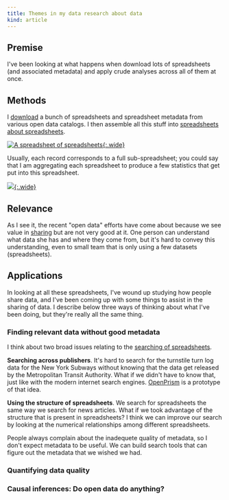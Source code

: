 ```yaml
---
title: Themes in my data research about data
kind: article
---
```

## Premise
I've been looking at what happens when download lots of spreadsheets
(and associated metadata) and apply crude analyses across all of them
at once.

## Methods
I [download](/!/better-datasets-about-open-data/)
a bunch of spreadsheets and spreadsheet metadata from various
open data catalogs.
I then assemble all this stuff into 
[spreadsheets about spreadsheets](/!/better-datasets-about-open-data/).

[![A spreadsheet of spreadsheets](/!/dataset-as-datapoint/spreadsheet-spreadsheet.png){:.wide}](/!/dataset-as-datapoint)

Usually, each record corresponds to a full sub-spreadsheet; you could say
that I am aggregating each spreadsheet to produce a few statistics that
get put into this spreadsheet.

[![](/!/dataset-as-datapoint/dataset-features.jpg){:.wide}](/!/dataset-as-datapoint)

## Relevance
As I see it, the recent "open data" efforts have come about because we see
value in [sharing](/!/what-is-open-data/) but are not very good at it.
One person can understand what data she has and where they come from, but it's
hard to convey this understanding, even to small team that is only using a few
datasets (spreadsheets).

## Applications
In looking at all these spreadsheets, I've wound up studying how people share
data, and I've been coming up with some things to assist in the sharing of
data. I describe below three ways of thinking about what I've been doing, but
they're really all the same thing.

### Finding relevant data without good metadata
I think about two broad issues relating to the
[searching of spreadsheets](/!/searching-open-data).

**Searching across publishers**.
It's hard to search for the turnstile turn log data for the New York Subways
without knowing that the data get released by the Metropolitan Transit Authority.
What if we didn't have to know that, just like with the modern internet search
engines. [OpenPrism](http://openprism.thomaslevine.com) is a prototype of that idea.

**Using the structure of spreadsheets**.
We search for spreadsheets the same way we search for news articles. What if
we took advantage of the structure that is present in spreadsheets? I think we
can improve our search by looking at the numerical relationships among different
spreadsheets. 

People always complain about the inadequete quality of metadata, so I don't
expect metadata to be useful. We can build search tools that can figure out
the metadata that we wished we had.

### Quantifying data quality

### Causal inferences: Do open data do anything?
